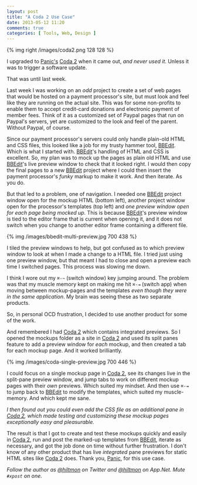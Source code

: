 ```yaml
---
layout: post
title: "A Coda 2 Use Case"
date: 2013-05-12 11:20
comments: true
categories: [ Tools, Web, Design ]
---
```


{% img right /images/coda2.png 128 128 %}

I upgraded to [Panic's][panic] [Coda 2][coda] when it came out, *and never used it*. Unless it was to trigger a software update.

That was until last week.

Last week I was working on an *odd* project to create a set of web pages that would be hosted on a payment processor's site, but must look and feel like they are running on the actual site. This was for some non-profits to enable them to accept credit-card donations and electronic payment of member fees. Think of it as a customized set of Paypal pages that run on Paypal's servers, yet are customized to the look and feel of the parent. Without Paypal, of course.

Since our payment processor's servers could only handle plain-old HTML and CSS files, this looked like a job for my trusty hammer tool, [BBEdit][bbedit]. Which is what I started with. [BBEdit][bbedit]'s handling of HTML and CSS is excellent. So, my plan was to mock up the pages as plain old HTML and use [BBEdit][bbedit]'s live preview window to check that it looked right. I would then copy the final pages to a new [BBEdit][bbedit] project where I could then insert the payment processor's *funky* markup to make it work. And then iterate. As you do.

But that led to a problem, one of navigation. I needed one [BBEdit][bbedit] project window open for the mockup HTML (bottom left), another project window open for the processor's templates (top left) and *one preview window open for each page being mocked up.* This is because [BBEdit][bbedit]'s preview window is tied to the editor frame that is current when opening it, and it does not switch when you change to another editor frame containing a different file.

{% img /images/bbedit-multi-preview.jpg 700 438 %}

I tiled the preview windows to help, but got confused as to which preview window to look at when I made a change to a HTML file. I tried just using one preview window, but that meant I had to close and open a preview each time I switched pages. This process was slowing me down.

I think I wore out my `⌘-~` (switch window) key jumping around. The problem was that my muscle memory kept on making me hit `⌘-⇥` (switch app) when moving between mockup-pages and the templates *even though they were in the same application*. My brain was seeing these as two separate products.

So, in personal OCD frustration, I decided to use another product for some of the work.

And remembered I had [Coda 2][coda] which contains integrated previews. So I opened the mockups folder as a site in [Coda 2][coda] and used its split panes feature to add a preview window for *each* mockup, and then created a tab for each mockup page. And it worked brilliantly.

{% img /images/coda-single-preview.jpg 700 446 %}

I could focus on a single mockup page in [Coda 2][coda], see its changes live in the split-pane preview window, and jump tabs to work on different mockup pages with their *own* previews. Which suited my mindset. And then use `⌘-⇥` to jump back to [BBEdit][bbedit] to modify the templates, which suited my muscle-memory. And which kept me sane.

*I then found out you could even add the CSS file as an additional pane in [Coda 2][coda], which made testing and customizing these mockup pages exceptionally easy and pleasurable.*

The result is that I got to create and test these mockups quickly and easily in [Coda 2][coda], run and post the marked-up templates from [BBEdit][bbedit], iterate as necessary, and got the job done on time without further frustration. I don't know of any other product that has live *integrated* pane previews for static HTML sites like [Coda 2][coda] does. Thank you, [Panic][panic], for this use case.

*Follow the author as [@hiltmon][twitter] on Twitter and [@hiltmon][app] on App.Net. Mute `#xpost` on one.*

[app]: http://alpha.app.net/hiltmon
[panic]: http://www.panic.com
[coda]: http://click.linksynergy.com/fs-bin/stat?id=V41G*FiMqjc&offerid=146261&type=3&subid=0&tmpid=1826&RD_PARM1=https%253A%252F%252Fitunes.apple.com%252Fus%252Fapp%252Fcoda-2%252Fid499340368%253Fmt%253D12%2526uo%253D4%2526partnerId%253D30
[bbedit]: http://click.linksynergy.com/fs-bin/stat?id=V41G*FiMqjc&offerid=146261&type=3&subid=0&tmpid=1826&RD_PARM1=https%253A%252F%252Fitunes.apple.com%252Fus%252Fapp%252Fbbedit%252Fid404009241%253Fmt%253D12%2526uo%253D4%2526partnerId%253D30
[twitter]: http://twitter.com/hiltmon
